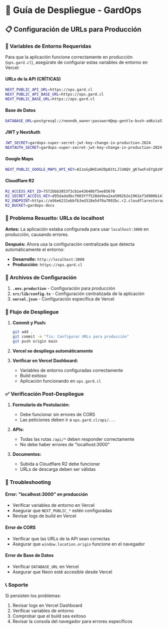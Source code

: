 # 🚀 Guía de Despliegue - GardOps

## 📋 Configuración de URLs para Producción

### 🔧 Variables de Entorno Requeridas

Para que la aplicación funcione correctamente en producción (`ops.gard.cl`), asegúrate de configurar estas variables de entorno en Vercel:

#### **URLs de la API (CRÍTICAS)**
```bash
NEXT_PUBLIC_API_URL=https://ops.gard.cl
NEXT_PUBLIC_API_BASE_URL=https://ops.gard.cl
NEXT_PUBLIC_BASE_URL=https://ops.gard.cl
```

#### **Base de Datos**
```bash
DATABASE_URL=postgresql://neondb_owner:password@ep-gentle-bush-ad6zia51-pooler.c-2.us-east-1.aws.neon.tech/neondb?sslmode=require&channel_binding=require
```

#### **JWT y NextAuth**
```bash
JWT_SECRET=gardops-super-secret-jwt-key-change-in-production-2024
NEXTAUTH_SECRET=gardops-super-secret-jwt-key-change-in-production-2024
```

#### **Google Maps**
```bash
NEXT_PUBLIC_GOOGLE_MAPS_API_KEY=AIzaSyBHIoHJDp6StLJlUAQV_gK7woFsEYgbzHY
```

#### **Cloudflare R2**
```bash
R2_ACCESS_KEY_ID=7572bbb3853f3cb1e43640bf5ee85670
R2_SECRET_ACCESS_KEY=d95dada9bcf003fff528de9ea2ea5092b2e1961ef3d900b141f6ee9c97904fe2
R2_ENDPOINT=https://e56e6231ebbfb3ed318e5df0a7092bc.r2.cloudflarestorage.com
R2_BUCKET=gardops-docs
```

### 🚨 Problema Resuelto: URLs de localhost

**Antes:** La aplicación estaba configurada para usar `localhost:3000` en producción, causando errores.

**Después:** Ahora usa la configuración centralizada que detecta automáticamente el entorno:
- **Desarrollo:** `http://localhost:3000`
- **Producción:** `https://ops.gard.cl`

### 📁 Archivos de Configuración

1. **`.env.production`** - Configuración para producción
2. **`src/lib/config.ts`** - Configuración centralizada de la aplicación
3. **`vercel.json`** - Configuración específica de Vercel

### 🔄 Flujo de Despliegue

1. **Commit y Push:**
   ```bash
   git add .
   git commit -m "fix: Configurar URLs para producción"
   git push origin main
   ```

2. **Vercel se despliega automáticamente**

3. **Verificar en Vercel Dashboard:**
   - Variables de entorno configuradas correctamente
   - Build exitoso
   - Aplicación funcionando en `ops.gard.cl`

### ✅ Verificación Post-Despliegue

1. **Formulario de Postulación:**
   - Debe funcionar sin errores de CORS
   - Las peticiones deben ir a `ops.gard.cl/api/...`

2. **APIs:**
   - Todas las rutas `/api/*` deben responder correctamente
   - No debe haber errores de "localhost:3000"

3. **Documentos:**
   - Subida a Cloudflare R2 debe funcionar
   - URLs de descarga deben ser válidas

### 🐛 Troubleshooting

#### **Error: "localhost:3000" en producción**
- Verificar variables de entorno en Vercel
- Asegurar que `NEXT_PUBLIC_*` estén configuradas
- Revisar logs de build en Vercel

#### **Error de CORS**
- Verificar que las URLs de la API sean correctas
- Asegurar que `window.location.origin` funcione en el navegador

#### **Error de Base de Datos**
- Verificar `DATABASE_URL` en Vercel
- Asegurar que Neon esté accesible desde Vercel

### 📞 Soporte

Si persisten los problemas:
1. Revisar logs en Vercel Dashboard
2. Verificar variables de entorno
3. Comprobar que el build sea exitoso
4. Revisar la consola del navegador para errores específicos
